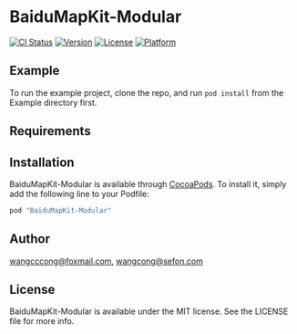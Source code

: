 # BaiduMapKit-Modular

[![CI Status](http://img.shields.io/travis/wangcccong@foxmail.com/BaiduMapKit-Modular.svg?style=flat)](https://travis-ci.org/wangcccong@foxmail.com/BaiduMapKit-Modular)
[![Version](https://img.shields.io/cocoapods/v/BaiduMapKit-Modular.svg?style=flat)](http://cocoapods.org/pods/BaiduMapKit-Modular)
[![License](https://img.shields.io/cocoapods/l/BaiduMapKit-Modular.svg?style=flat)](http://cocoapods.org/pods/BaiduMapKit-Modular)
[![Platform](https://img.shields.io/cocoapods/p/BaiduMapKit-Modular.svg?style=flat)](http://cocoapods.org/pods/BaiduMapKit-Modular)

## Example

To run the example project, clone the repo, and run `pod install` from the Example directory first.

## Requirements

## Installation

BaiduMapKit-Modular is available through [CocoaPods](http://cocoapods.org). To install
it, simply add the following line to your Podfile:

```ruby
pod "BaiduMapKit-Modular"
```

## Author

wangcccong@foxmail.com, wangcong@sefon.com

## License

BaiduMapKit-Modular is available under the MIT license. See the LICENSE file for more info.
